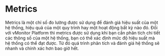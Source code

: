 # Metrics

Metrics là một chỉ số đo lường được sử dụng để đánh giá hiệu suất của một hệ thống, hiệu quả của một quy trình hay một hoạt động bất kỳ nào đó. Đối với vMonitor Platform thì metrics được sử dụng khi bạn cần phân tích chi tiết các thông số của một hệ thống, bạn có thể xác định mức độ hiệu suất mà hệ thống có thể đạt được. Từ đó quá trình phân tích và đánh giá hệ thống sẽ nhanh và chính xác hơn bao giờ hết.&#x20;

